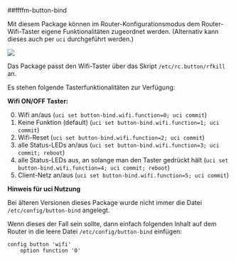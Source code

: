 ##ffffm-button-bind

Mit diesem Package können im Router-Konfigurationsmodus dem Router-Wifi-Taster eigene Funktionalitäten zugeordnet werden. (Alternativ kann dieses auch per `uci` durchgeführt werden.)

![](https://forum.freifunk.net/uploads/default/original/2X/e/e9944dcf6897939145e686bf56ec257106ac30b0.png)

Das Package passt den Wifi-Taster über das Skript `/etc/rc.button/rfkill` an.

Es stehen folgende Tasterfunktionalitäten zur Verfügung:

**Wifi ON/OFF Taster:**

0. Wifi an/aus (`uci set button-bind.wifi.function=0; uci commit`) 
1. Keine Funktion (default) (`uci set button-bind.wifi.function=1; uci commit`)
2. Wifi-Reset (`uci set button-bind.wifi.function=2; uci commit`) 
3. alle Status-LEDs an/aus (`uci set button-bind.wifi.function=3; uci commit; reboot`)
4. alle Status-LEDs aus, an solange man den Taster gedrückt hält (`uci set button-bind.wifi.function=4; uci commit; reboot`)
5. Client-Netz an/aus (`uci set button-bind.wifi.function=5; uci commit`)

**Hinweis für uci Nutzung**

Bei älteren Versionen dieses Package wurde nicht immer die Datei `/etc/config/button-bind` angelegt.

Wenn dieses der Fall sein sollte, dann einfach folgenden Inhalt auf dem Router in die leere Datei `/etc/config/button-bind` einfügen: 
```
config button 'wifi'  
	option function '0'
```
